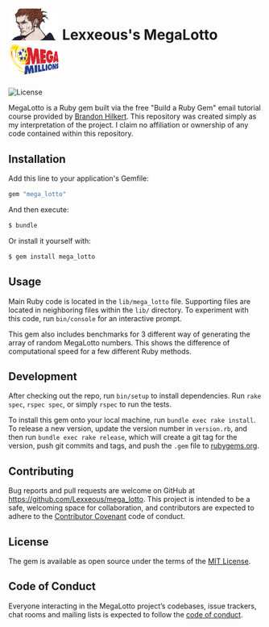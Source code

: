 # <img src="assets/images/lexx_headshot_clear.png" width="100px"/> Lexxeous's MegaLotto <img src="assets/images/mega_millions.png" width="100px" height="62"/>

![License](https://camo.githubusercontent.com/890acbdcb87868b382af9a4b1fac507b9659d9bf/68747470733a2f2f696d672e736869656c64732e696f2f62616467652f6c6963656e73652d4d49542d626c75652e737667)

MegaLotto is a Ruby gem built via the free "Build a Ruby Gem" email tutorial course provided by [Brandon Hilkert](https://brandonhilkert.com/). This repository was created simply as my interpretation of the project. I claim no affiliation or ownership of any code contained within this repository.

## Installation

Add this line to your application's Gemfile:

```ruby
gem "mega_lotto"
```

And then execute:

```sh
$ bundle
```

Or install it yourself with:
```sh
$ gem install mega_lotto
```

## Usage

Main Ruby code is located in the `lib/mega_lotto` file. Supporting files are located in neighboring files within the `lib/` directory. To experiment with this code, run `bin/console` for an interactive prompt.<br>

This gem also includes benchmarks for 3 different way of generating the array of random MegaLotto numbers. This shows the difference of computational speed for a few different Ruby methods.

## Development

After checking out the repo, run `bin/setup` to install dependencies. Run `rake spec`, `rspec spec`, or simply `rspec` to run the tests.

To install this gem onto your local machine, run `bundle exec rake install`. To release a new version, update the version number in `version.rb`, and then run `bundle exec rake release`, which will create a git tag for the version, push git commits and tags, and push the `.gem` file to [rubygems.org](https://rubygems.org).

## Contributing

Bug reports and pull requests are welcome on GitHub at https://github.com/Lexxeous/mega_lotto. This project is intended to be a safe, welcoming space for collaboration, and contributors are expected to adhere to the [Contributor Covenant](http://contributor-covenant.org) code of conduct.

## License

The gem is available as open source under the terms of the [MIT License](https://opensource.org/licenses/MIT).

## Code of Conduct

Everyone interacting in the MegaLotto project’s codebases, issue trackers, chat rooms and mailing lists is expected to follow the [code of conduct](https://github.com/Lexxeous/mega_lotto/blob/master/CODE_OF_CONDUCT.md).

